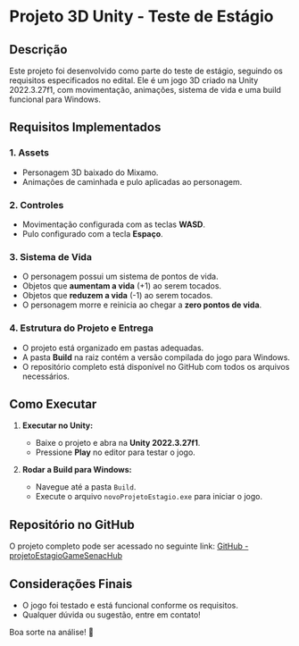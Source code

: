 # Projeto 3D Unity - Teste de Estágio

## Descrição
Este projeto foi desenvolvido como parte do teste de estágio, seguindo os requisitos especificados no edital. Ele é um jogo 3D criado na Unity 2022.3.27f1, com movimentação, animações, sistema de vida e uma build funcional para Windows.

## Requisitos Implementados
### 1. Assets
- Personagem 3D baixado do Mixamo.
- Animações de caminhada e pulo aplicadas ao personagem.

### 2. Controles
- Movimentação configurada com as teclas **WASD**.
- Pulo configurado com a tecla **Espaço**.

### 3. Sistema de Vida
- O personagem possui um sistema de pontos de vida.
- Objetos que **aumentam a vida** (+1) ao serem tocados.
- Objetos que **reduzem a vida** (-1) ao serem tocados.
- O personagem morre e reinicia ao chegar a **zero pontos de vida**.

### 4. Estrutura do Projeto e Entrega
- O projeto está organizado em pastas adequadas.
- A pasta **Build** na raiz contém a versão compilada do jogo para Windows.
- O repositório completo está disponível no GitHub com todos os arquivos necessários.

## Como Executar
1. **Executar no Unity:**
   - Baixe o projeto e abra na **Unity 2022.3.27f1**.
   - Pressione **Play** no editor para testar o jogo.

2. **Rodar a Build para Windows:**
   - Navegue até a pasta `Build`.
   - Execute o arquivo `novoProjetoEstagio.exe` para iniciar o jogo.

## Repositório no GitHub
O projeto completo pode ser acessado no seguinte link:
[GitHub - projetoEstagioGameSenacHub](https://github.com/GuiMachado001/projetoEstagioGameSenacHub)

## Considerações Finais
- O jogo foi testado e está funcional conforme os requisitos.
- Qualquer dúvida ou sugestão, entre em contato!

Boa sorte na análise! 🚀
